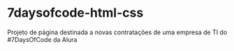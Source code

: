 # 7daysofcode-html-css

Projeto de página destinada a novas contratações de uma empresa de TI do #7DaysOfCode da Alura
